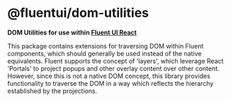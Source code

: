 # @fluentui/dom-utilities

**DOM Utilities for use within [Fluent UI React](https://developer.microsoft.com/en-us/fluentui)**

This package contains extensions for traversing DOM within Fluent components, which should generally be used instead of the native equivalents.
Fluent supports the concept of 'layers', which leverage React 'Portals' to project popups and other overlay content over other content.
However, since this is not a native DOM concept, this library provides functionality to traverse the DOM in a way which reflects the hierarchy established by the projections.
